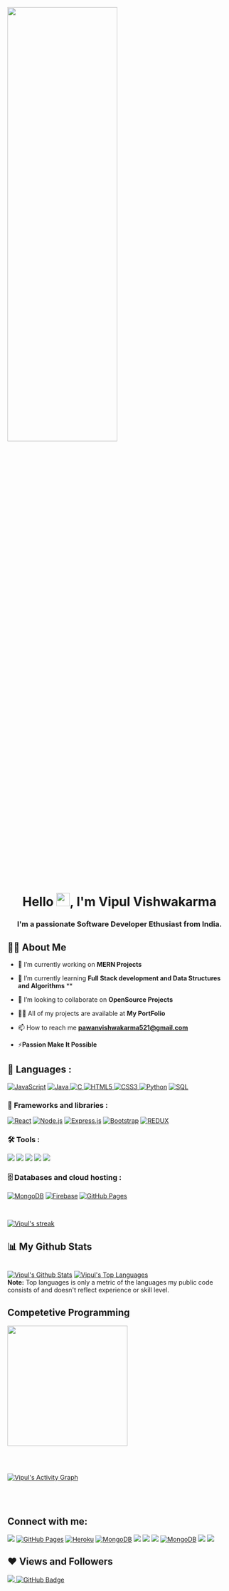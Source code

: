 <a href="#"><img width="70%" height="50%" align="center" src="https://media.giphy.com/media/836HiJc7pgzy8iNXCn/giphy.gif"/></a>
<!-- https://media.giphy.com/media/836HiJc7pgzy8iNXCn/giphy.gif
https://i.imgur.com/iXuL1HG.png" height="175px -->

<h1 align="center">Hello <img src="https://raw.githubusercontent.com/MartinHeinz/MartinHeinz/master/wave.gif" width="30px">, I'm Vipul Vishwakarma</h1>
<h3 align="center">I'm a passionate Software Developer Ethusiast from India.</h3>


## 🙋‍♂️ About Me

- 🔭 I’m currently working on **MERN Projects**

- 🌱 I’m currently learning **Full Stack development and Data Structures and Algorithms** **

- 👯 I’m looking to collaborate on **OpenSource Projects**

- 👨‍💻 All of my projects are available at **My PortFolio**
- 📫 How to reach me **pawanvishwakarma521@gmail.com**

- ⚡**Passion Make It Possible**

## 🚀 Languages :

<p align="left"> 
   <a href="https://github.com/search?q=user%3ADenverCoder1+language%3Ajavascript"><img alt="JavaScript" src="https://img.shields.io/badge/JavaScript-F7DF1E.svg?logo=javascript&logoColor=black&style=for-the-badge"></a>
   <a href="https://github.com/search?q=user%3ADenverCoder1+language%3Ajava">
      <img alt="Java" src="https://img.shields.io/badge/java-%23ED8B00.svg?style=for-the-badge&logo=java&logoColor=white">
   </a>
   <a href="https://github.com/search?q=user%3ADenverCoder1+language%3AC">
      <img alt="C" src="https://img.shields.io/badge/c-%2300599C.svg?style=for-the-badge&logo=c&logoColor=white">
   </a>
   <a href="https://github.com/search?q=user%3ADenverCoder1+language%3AHTML5">
      <img alt="HTML5" src="https://img.shields.io/badge/html5-%23E34F26.svg?style=for-the-badge&logo=html5&logoColor=white">
   </a>
   <a href="https://github.com/search?q=user%3ADenverCoder1+language%3ACSS3">
      <img alt="CSS3" src="https://img.shields.io/badge/css3-%231572B6.svg?style=for-the-badge&logo=css3&logoColor=white">
   </a>
  <a href="https://github.com/search?q=user%3ADenverCoder1+language%3Apython"><img alt="Python" src="https://img.shields.io/badge/Python-14354C.svg?logo=python&logoColor=white&style=for-the-badge"></a>
<!--    <a href="https://github.com/search?q=user%3ADenverCoder1+language%3Acpp"><img alt="C++" src="https://custom-icon-badges.herokuapp.com/badge/C++-9C033A.svg?logo=cpp2&logoColor=white&style=for-the-badge"></a>   -->
  <a href="https://github.com/search?q=user%3ADenverCoder1+language%3Asql"><img alt="SQL" src="https://custom-icon-badges.herokuapp.com/badge/SQL-025E8C.svg?logo=database&logoColor=white&style=for-the-badge"></a>
</p>

### 🧰 Frameworks and libraries :

<p>  
   <a href="#"><img alt="React" src="https://img.shields.io/badge/React-20232a.svg?style=for-the-badge&logo=react&logoColor=%2361DAFB"></a>
<!--   <a href="#"><img alt="Nextjs" src="https://img.shields.io/badge/Next-black?style=for-the-badge&logo=next.js&logoColor=white"></a> -->
     <a href="https://github.com/search?q=user%3ADenverCoder1+language%3Ajavascript"><img alt="Node.js" src="https://img.shields.io/badge/Node.js-43853D.svg?logo=node.js&logoColor=white&style=for-the-badge"></a>
    <a href="#"><img alt="Express.js" src="https://img.shields.io/badge/Express.js-404d59.svg?style=for-the-badge&logo=express&logoColor=white"></a>
  <a href="#"><img alt="Bootstrap" src="https://img.shields.io/badge/Bootstrap-7952B3.svg?style=for-the-badge&logo=bootstrap&logoColor=white"></a>
<!--   <a href="#"><img alt="SASS" src="https://img.shields.io/badge/Sass-hotpink.svg?style=for-the-badge&logo=SASS&logoColor=white"></a> -->
     <a href="#"><img alt="REDUX" src="https://img.shields.io/badge/redux-%23593d88.svg?style=for-the-badge&logo=redux&logoColor=white"></a>
<!--   <a href="#"><img alt="tailwind" src="https://img.shields.io/badge/tailwindcss-%2338B2AC.svg?style=for-the-badge&logo=tailwind-css&logoColor=white"></a>
  <a href="#"><img alt="GraphQL" src="https://img.shields.io/badge/-GraphQl-e535ab?style=for-the-badge&labelColor=black&logo=node.js&logoColor=e535ab"></a> -->
<!--     <a href="#"><img alt="MUI" src="https://img.shields.io/badge/MUI-%230081CB.svg?style=for-the-badge&logo=mui&logoColor=white"></a> -->
<!--    <a href="#"><img alt="SC" src="https://img.shields.io/badge/styled--components-DB7093?style=for-the-badge&logo=styled-components&logoColor=white"></a> -->
</p>


### 🛠️ Tools :

<p>
<a href="#"><img src="https://img.shields.io/badge/git-%23F05033.svg?style=for-the-badge&logo=git&logoColor=white"></a>
<a href="#"><img src="https://img.shields.io/badge/github-%23121011.svg?style=for-the-badge&logo=github&logoColor=white"></a>
<a href="#"><img src="https://img.shields.io/badge/Postman-FF6C37?style=for-the-badge&logo=postman&logoColor=white"></a>
<a href="#"><img src="https://img.shields.io/badge/JWT-black?style=for-the-badge&logo=JSON%20web%20tokens"></a>
   <a href="#"><img src="https://img.shields.io/badge/Visual%20Studio%20Code-0078d7.svg?style=for-the-badge&logo=visual-studio-code&logoColor=white"></a>
  </p>



### 🗄️ Databases and cloud hosting :

<p>
   <a href="#"><img alt="MongoDB" src ="https://img.shields.io/badge/MongoDB-4ea94b.svg?logo=mongodb&logoColor=white&style=for-the-badge"></a>
   <a href="#"><img alt="Firebase" src="https://img.shields.io/badge/firebase-%23039BE5.svg?style=for-the-badge&logo=firebase"></a>
<!--    <a href="#"><img alt="MySQL" src="https://img.shields.io/badge/mysql-%2300f.svg?style=for-the-badge&logo=mysql&logoColor=white"></a> -->
    <a href="#"><img alt="GitHub Pages" src="https://img.shields.io/badge/GitHub%20Pages-327FC7.svg?logo=github&logoColor=white&style=for-the-badge"></a>
<!--     <a href="#"><img alt="Heroku" src="https://img.shields.io/badge/Heroku-430098.svg?logo=heroku&logoColor=white&style=for-the-badge"></a>
    <a href="#"><img alt="Vercel" src="https://img.shields.io/badge/Vercel-000000.svg?logo=vercel&logoColor=white&style=for-the-badge"></a>  -->
</p>


<br/>
<!--  <img width=50% hieght=40% align="right" alt="GIF" src="https://media.giphy.com/media/836HiJc7pgzy8iNXCn/giphy.gif" /> -->
<p align="left">
    <a href="https://github.com/Vipul2504/github-readme-streak-stats">
        <img title="🔥 Get streak stats for your profile at git.io/streak-stats" alt="Vipul's streak" src="https://github-readme-streak-stats.herokuapp.com/?user=Vipul2504&theme=black-ice&hide_border=true&stroke=0000&background=060A0CD0"/>
    </a>
</p>

## 📊 My Github Stats

  <br/>
    <a href="https://github.com/Vipul2504/github-readme-stats"><img alt="Vipul's Github Stats" src="https://github-readme-stats.vercel.app/api?username=Vipul2504&show_icons=true&count_private=true&theme=react&hide_border=true&bg_color=0D1117" /></a>
  <a href="https://github.com/Vipul2504/github-readme-stats"><img alt="Vipul's Top Languages" src="https://github-readme-stats.vercel.app/api/top-langs/?username=Vipul2504&langs_count=8&count_private=true&layout=compact&theme=react&hide_border=true&bg_color=0D1117" /></a>
  <br/>
  <b>Note:</b> Top languages is only a metric of the languages my public code consists of and doesn't reflect experience or skill level.

## Competetive Programming
<p float="center">
<img height="270em" src="https://leetcard.jacoblin.cool/Vipul2504?theme=dark&font=Karma&ext=contest" />
</p>

<br/>
<br/>

<a href="https://github.com/Vipul2504/github-readme-activity-graph"><img alt="Vipul's Activity Graph" src="https://activity-graph.herokuapp.com/graph?username=Vipul2504&bg_color=0D1117&color=5BCDEC&line=5BCDEC&point=FFFFFF&hide_border=true"/></a>

<br/>
<br/>

## Connect with me:
<p align="left">
<a href = "https://www.instagram.com/_naalayak__/"><img src="https://img.shields.io/badge/Instagram-E4405F?style=for-the-badge&logo=instagram&logoColor=white"/></a>
<a href="mailto:pawanvishwakarma521@gmail.com"><img alt="GitHub Pages" src="https://img.shields.io/badge/Gmail-D14836?style=for-the-badge&logo=gmail&logoColor=white"></a>
   <a href="https://www.linkedin.com/in/vipulvishwakarma2504/"><img alt="Heroku" src="https://img.shields.io/badge/linkedin-%230077B5.svg?style=for-the-badge&logo=linkedin&logoColor=white"></a>
   <a href="https://twitter.com/_naalayak__"><img alt="MongoDB" src ="https://img.shields.io/badge/twitter-%231DA1F2.svg?style=for-the-badge&logo=Twitter&logoColor=white"></a>
   <a href="https://t.snapchat.com/6f4Nf16x"><img src="https://img.shields.io/badge/Snapchat-%23FFFC00.svg?style=for-the-badge&logo=Snapchat&logoColor=white"></a>
    <a href="https://discord.gg/4CdGqcxQ"><img src="https://img.shields.io/badge/Discord-Server-%237289DA.svg?style=for-the-badge&logo=discord&logoColor=white"></a>
   <a href="#"><img src="https://img.shields.io/badge/Portfolio-%23000000.svg?style=for-the-badge&logo=firefox&logoColor=#FF7139
"></a>
  <a href="https://hashnode.com/@Vipul25"><img alt="MongoDB" src ="https://img.shields.io/badge/Hashnode-2962FF?style=for-the-badge&logo=hashnode&logoColor=white"></a>
<a href="https://leetcode.com/pawanvishwakarma521/"><img src="https://img.shields.io/badge/LeetCode-000000?style=for-the-badge&logo=LeetCode&logoColor=#d16c06"></a>
   <a href="https://codepen.io/pawan521"><img src="https://img.shields.io/badge/Codepen-000000?style=for-the-badge&logo=codepen&logoColor=white"></a>
</p>



## ❤ Views and Followers
<a href="https://github.com/Meghna-DAS/github-profile-views-counter">
    <img src="https://komarev.com/ghpvc/?username=Vipul2504">
</a>
<a href="https://github.com/SubhamRaoniar28?tab=followers"><img src="https://img.shields.io/github/followers/Vipul2504?label=Followers&style=social" alt="GitHub Badge"></a>
